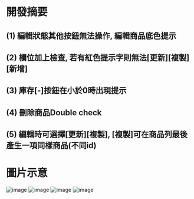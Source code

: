 # 開發摘要
## (1) 編輯狀態其他按鈕無法操作, 編輯商品底色提示
## (2) 欄位加上檢查, 若有紅色提示字則無法[更新][複製][新增]
## (3) 庫存[-]按鈕在小於0時出現提示
## (4) 刪除商品Double check
## (5) 編輯時可選擇[更新][複製], [複製]可在商品列最後產生一項同樣商品(不同id)

# 圖片示意
![image](https://github.com/user-attachments/assets/62023e42-ec1b-41c5-8604-a308908203f3)
![image](https://github.com/user-attachments/assets/f7818af4-90b6-4912-a01c-a2e83ec405e4)
![image](https://github.com/user-attachments/assets/d4affb66-4700-41cc-93c1-74578a187493)
![image](https://github.com/user-attachments/assets/3a3ad8ea-1e91-45b6-8874-8d751dacefb6)

